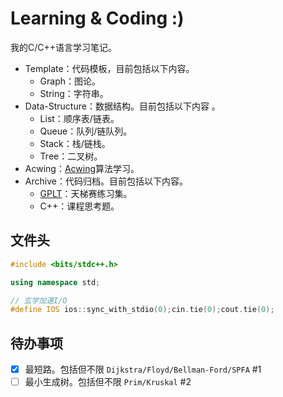 # Learning & Coding :)

我的C/C++语言学习笔记。

- Template：代码模板，目前包括以下内容。
	- Graph：图论。
	- String：字符串。
- Data-Structure：数据结构。目前包括以下内容 。
	- List：顺序表/链表。
	- Queue：队列/链队列。
	- Stack：栈/链栈。
	- Tree：二叉树。
- Acwing：[Acwing](https://www.acwing.com/)算法学习。
- Archive：代码归档。目前包括以下内容。
	- [GPLT](https://pintia.cn/problem-sets/994805046380707840/problems/type/7)：天梯赛练习集。
	- C++：课程思考题。

## 文件头
```cpp
#include <bits/stdc++.h>

using namespace std;

// 玄学加速I/O
#define IOS ios::sync_with_stdio(0);cin.tie(0);cout.tie(0);
```

## 待办事项

- [x] 最短路。包括但不限 `Dijkstra/Floyd/Bellman-Ford/SPFA` #1
- [ ] 最小生成树。包括但不限 `Prim/Kruskal` #2
